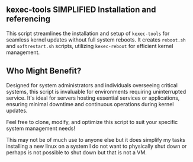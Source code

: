 ## kexec-tools SIMPLIFIED Installation and referencing

This script streamlines the installation and setup of `kexec-tools` for seamless kernel updates without full system reboots. It creates `reboot.sh` and `softrestart.sh` scripts, utilizing `kexec-reboot` for efficient kernel management.

## Who Might Benefit?

Designed for system administrators and individuals overseeing critical systems, this script is invaluable for environments requiring uninterrupted service. It's ideal for servers hosting essential services or applications, ensuring minimal downtime and continuous operations during kernel updates.

Feel free to clone, modify, and optimize this script to suit your specific system management needs!

This may not be of much use to anyone else but it does simplify my tasks installing a new linux on a system I do not want to physically shut down or perhaps is not possible to shut down but that is not a VM. 

